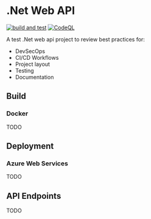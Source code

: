 # .Net Web API

[![build and test](https://github.com/dgeorgievski/NetWebApi/actions/workflows/build-and-test.yaml/badge.svg)](https://github.com/dgeorgievski/NetWebApi/actions/workflows/build-and-test.yaml)
 [![CodeQL](https://github.com/dgeorgievski/NetWebApi/actions/workflows/codeql-analysis.yml/badge.svg)](https://github.com/dgeorgievski/NetWebApi/actions/workflows/codeql-analysis.yml)

A test .Net web api project to review best practices for:

- DevSecOps 
- CI/CD Workflows
- Project layout
- Testing
- Documentation

## Build

### Docker 

TODO

## Deployment

### Azure Web Services

TODO

## API Endpoints

TODO
